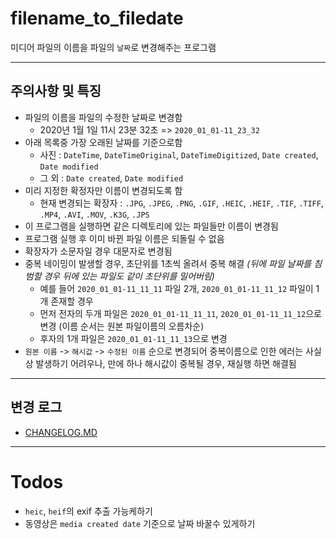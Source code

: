 # filename_to_filedate

미디어 파일의 이름을 파일의 `날짜`로 변경해주는 프로그램

---

## 주의사항 및 특징

- 파일의 이름을 파일의 수정한 날짜로 변경함
    - 2020년 1월 1일 11시 23분 32초 => `2020_01_01-11_23_32`
- 아래 목록중 가장 오래된 날짜를 기준으로함
    - 사진 : `DateTime`, `DateTimeOriginal`, `DateTimeDigitized`, `Date created`, `Date modified`
    - 그 외 : `Date created`, `Date modified`
- 미리 지정한 확정자만 이름이 변경되도록 함 
    - 현재 변경되는 확장자 : `.JPG`, `.JPEG`, `.PNG`, `.GIF`, `.HEIC`, `.HEIF`, `.TIF`, `.TIFF`, `.MP4`, `.AVI`, `.MOV`, `.K3G`, `.JPS`
- 이 프로그램을 실행하면 같은 디렉토리에 있는 파일들만 이름이 변경됨
- 프로그램 실행 후 이미 바뀐 파일 이름은 되돌릴 수 없음
- 확장자가 소문자일 경우 대문자로 변경됨
- 중복 네이밍이 발생할 경우, 초단위를 1초씩 올려서 중복 해결 *(뒤에 파일 날짜를 침범할 경우 뒤에 있는 파일도 같이 초단위를 밀어버림)*
    - 예를 들어 `2020_01_01-11_11_11` 파일 2개, `2020_01_01-11_11_12` 파일이 1개 존재할 경우
    - 먼저 전자의 두개 파일은 `2020_01_01-11_11_11`, `2020_01_01-11_11_12`으로 변경 (이름 순서는 원본 파일이름의 오름차순)
    - 후자의 1개 파일은 `2020_01_01-11_11_13`으로 변경
- `원본 이름` -> `해시값` -> `수정된 이름` 순으로 변경되어 중복이름으로 인한 에러는 사실상 발생하기 어려우나, 만에 하나 해시값이 중복될 경우, 재실행 하면 해결됨

---

## 변경 로그

- [CHANGELOG.MD](https://github.com/syki66/filename_to_timestamp/blob/master/CHANGELOG.MD)

---

# Todos

- `heic`, `heif`의 exif 추출 가능케하기
- 동영상은 `media created date` 기준으로 날짜 바꿀수 있게하기